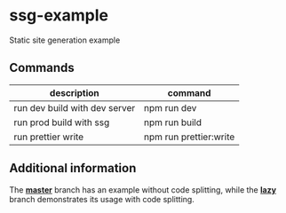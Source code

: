 # ssg-example

Static site generation example

## Commands

| description                   | command                |
| ----------------------------- | ---------------------- |
| run dev build with dev server | npm run dev            |
| run prod build with ssg       | npm run build          |
| run prettier write            | npm run prettier:write |

## Additional information

The **[master](https://github.com/jquery-dlya-slabih/ssg-example)** branch has an example without code splitting, while
the **[lazy](https://github.com/jquery-dlya-slabih/ssg-example/tree/lazy)** branch demonstrates its usage with code splitting.
